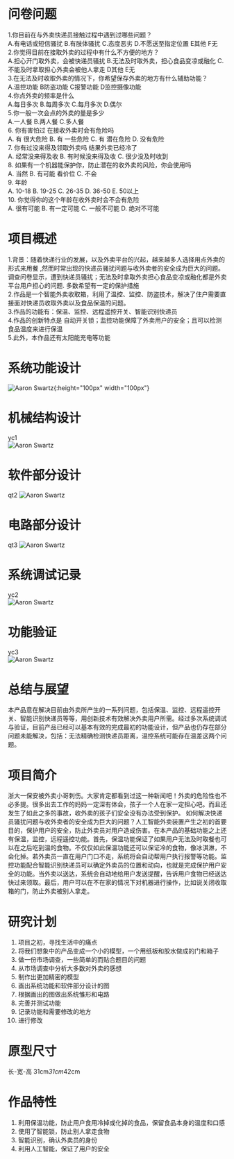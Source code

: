 
# 问卷问题  
1.你目前在与外卖快递员接触过程中遇到过哪些问题？  
A.有电话或短信骚扰 B.有肢体骚扰 C.态度恶劣 D.不愿送至指定位置 E其他 F无  
2.你觉得目前在接取外卖的过程中有什么不方便的地方？  
A.担心开门取外卖，会被快递员骚扰 B.无法及时取外卖，担心食品变凉或融化 C.不能及时拿取担心外卖会被他人拿走 D其他 E无  
3.在无法及时收取外卖的情况下，你希望保存外卖的地方有什么辅助功能？  
A.温控功能 B防盗功能 C报警功能 D监控摄像功能  
4.你点外卖的频率是什么  
A.每日多次 B.每周多次 C.每月多次 D.偶尔  
5.你一般一次会点的外卖的量是多少  
A.一人餐 B.两人餐 C.多人餐  
6. 你有害怕过 在接收外卖时会有危险吗  
 A.  有 很大危险 B. 有 一些危险 C. 有 潜在危险 D. 没有危险  
7. 你有过没来得及领取外卖吗 结果外卖已经冷了  
 A. 经常没来得及收 B. 有时候没来得及收 C. 很少没及时收到  
8. 如果有一个机器能保护你，防止潜在的收外卖的风险，你会使用吗   
 A. 当然 B. 有可能 看价位 C. 不会  
9. 年龄  
 A. 10-18 B. 19-25 C. 26-35 D. 36-50 E. 50以上  
10. 你觉得你的这个年龄在收外卖时会不会有危险  
 A. 很有可能 B. 有一定可能 C. 一般不可能 D. 绝对不可能  

# 项目概述  
1.背景：随着快递行业的发展，以及外卖平台的兴起，越来越多人选择用点外卖的形式来用餐 ,然而时常出现的快递员骚扰问题与收外卖者的安全成为巨大的问题。 调查问卷显示，遭到快递员骚扰；无法及时拿取外卖担心食品变凉或融化都是外卖平台用户担心的问题. 多数希望有一定的保护措施   
2.作品是一个智能外卖收取箱，利用了温控、监控、防盗技术，解决了住户需要直接面对快递员收取外卖以及食品保温的问题。   
3.作品的功能有：保温、监控、远程遥控开关、智能识别快递员    
4.作品的创新特点是 自动开关锁；监控功能保障了外卖用户的安全；且可以检测食品温度来进行保温   
5.此外，本作品还有太阳能充电等功能  

# 系统功能设计

![Aaron Swartz](https://github.com/CASTIC2019/Team/blob/master/takeout/yuchen/WechatIMG221.jpeg){:height="100px" width="100px"}

# 机械结构设计
yc1  
![Aaron Swartz](https://github.com/CASTIC2019/Team/blob/master/takeout/yuchen/WechatIMG84.png)

# 软件部分设计
qt2
![Aaron Swartz](https://github.com/CASTIC2019/Team/blob/master/takeout/qitian/%E5%BE%AE%E4%BF%A1%E5%9B%BE%E7%89%87_20190628213332.jpg)
# 电路部分设计
qt3
![Aaron Swartz](https://github.com/CASTIC2019/Team/blob/master/takeout/qitian/%E5%BE%AE%E4%BF%A1%E5%9B%BE%E7%89%87_20190628213351.jpg)
# 系统调试记录
yc2  
![Aaron Swartz](https://github.com/CASTIC2019/Team/blob/master/takeout/yuchen/屏幕快照%202019-06-28%2021.17.01.png)

# 功能验证
yc3  
![Aaron Swartz](https://github.com/CASTIC2019/Team/blob/master/takeout/yuchen/屏幕快照%202019-06-28%2021.13.36.png)

# 总结与展望
本产品意在解决目前由外卖所产生的一系列问题，包括保温、监控、远程遥控开关、智能识别快递员等等，用创新技术有效解决外卖用户所需。经过多次系统调试与验证，目前产品已经可以基本有效的完成最初的功能设计，但产品也仍存在部分问题未能解决，包括：无法精确检测快递员距离，温控系统可能存在温差这两个问题。

# 项目简介
浙大一保安被外卖小哥刺伤。大家肯定都看到过这一种新闻吧！外卖的危险性也不必多提。很多出去工作的妈妈一定深有体会，孩子一个人在家一定担心吧。而且还发生了如此之多的事故，收外卖的孩子们安全没有办法受到保护。
如何解决快递员骚扰问题与收外卖者的安全成为巨大的问题？人工智能外卖装置产生之初的首要目的，保护用户的安全，防止外卖员对用户造成伤害。在本产品的基础功能之上还有保温，监控，远程遥控功能。首先，保温功能保证了如果用户无法及时取餐也可以在之后吃到温的食物。不仅仅如此保温功能还可以保证冷的食物，像冰淇淋，不会化掉。若外卖员一直在用户门口不走，系统将会自动帮用户执行报警等功能。监控功能配合智能识别快递员可以确定外卖员的位置和动向，也就是完成保护用户安全的功能。当外卖以送达，系统会自动地给用户发送提醒，告诉用户食物已经送达快过来领取。最后，用户可以在不在家的情况下对机器进行操作，比如说关闭收取箱的门，防止外卖被别人拿走。


# 研究计划
1.	项目之初，寻找生活中的痛点
2.	将我们想象中的产品变成一个小的模型，一个用纸板和胶水做成的门和箱子
3.	做一份市场调查，一些简单的而贴合题目的问题
4.	从市场调查中分析大多数对外卖的感想
5.	制作出更加精密的模型
6.	画出系统功能和软件部分设计的图
7.	根据画出的图做出系统雏形和电路
8.	完善并测试功能
9.	记录功能和需要修改的地方
10.	进行修改

# 原型尺寸
长-宽-高
31cm*31cm*42cm
# 作品特性
1.	利用保温功能，防止用户食用冷掉或化掉的食品，保留食品本身的温度和口感
2.	使用了智能锁，防止别人拿走食物
3.	智能识别，确认外卖员的身份
4.	利用人工智能，保证了用户的安全
